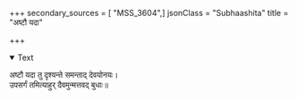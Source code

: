 +++
secondary_sources = [ "MSS_3604",]
jsonClass = "Subhaashita"
title = "अष्टौ यदा"

+++

<details open><summary>Text</summary>

अष्टौ यदा तु दृश्यन्ते समन्ताद् देवयोनयः।  
उपसर्गं तमित्याहुर् दैवमुन्मत्तवद् बुधाः॥
</details>
